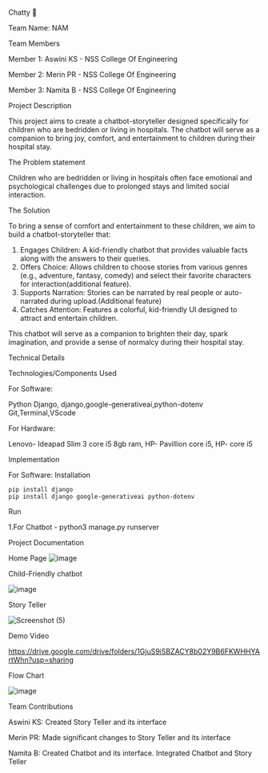 Chatty 🎯 

Team Name: NAM 

Team Members

Member 1: Aswini KS - NSS College Of Engineering

Member 2: Merin PR - NSS College Of Engineering

Member 3: Namita B - NSS College Of Engineering




Project Description

This project aims to create a chatbot-storyteller designed specifically for children who are bedridden or living in hospitals. The chatbot will serve as a companion to bring joy, comfort, and entertainment to children during their hospital stay.

The Problem statement

Children who are bedridden or living in hospitals often face emotional and psychological challenges due to prolonged stays and limited social interaction.

The Solution

To bring a sense of comfort and entertainment to these children, we aim to build a chatbot-storyteller that:

  1. Engages Children: A kid-friendly chatbot that provides valuable facts along with the answers to their queries.
  2. Offers Choice: Allows children to choose stories from various genres (e.g., adventure, fantasy, comedy) and select their favorite characters for interaction(additional feature).
  3. Supports Narration: Stories can be narrated by real people or auto-narrated during upload.(Additional feature)
  4. Catches Attention: Features a colorful, kid-friendly UI designed to attract and entertain children.
    
   This chatbot will serve as a companion to brighten their day, spark imagination, and provide a sense of normalcy during their hospital stay.


Technical Details


Technologies/Components Used

For Software:

Python
Django,
django,google-generativeai,python-dotenv
Git,Terminal,VScode

For Hardware:

Lenovo- Ideapad Slim 3 core i5 8gb ram,
HP- Pavillion core i5,
HP- core i5

Implementation

For Software: Installation

    pip install django
    pip install django google-generativeai python-dotenv

Run

1.For Chatbot - python3 manage.py runserver

Project Documentation

Home Page
![image](https://github.com/user-attachments/assets/db120b22-cc29-4b95-92bc-64e089c7b762)






Child-Friendly chatbot


![image](https://github.com/user-attachments/assets/399a6790-1292-4971-a9b3-ee29d7d38630)






Story Teller


![Screenshot (5)](https://github.com/user-attachments/assets/3f08072e-9324-4391-8910-cc0a81658de4)


Demo Video


https://drive.google.com/drive/folders/1GjuS9iSBZACY8b02Y9B6FKWHHYArtWhn?usp=sharing




Flow Chart


![image](https://github.com/user-attachments/assets/69b12d18-690e-4662-b62a-94f724a90f19)




Team Contributions

Aswini KS: Created Story Teller and its interface

Merin PR: Made significant changes to Story Teller and its interface

Namita B: Created Chatbot and its interface. Integrated Chatbot and Story Teller



